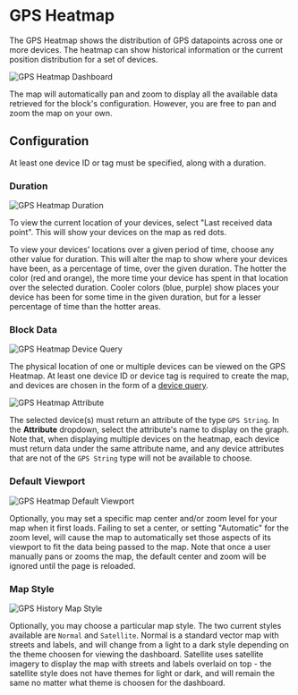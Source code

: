 # GPS Heatmap

The GPS Heatmap shows the distribution of GPS datapoints across one or more devices. The heatmap can show historical information or the current position distribution for a set of devices.

![GPS Heatmap Dashboard](/images/dashboards/heatmap-example.png "GPS Heatmap Dashboard")

The map will automatically pan and zoom to display all the available data retrieved for the block's configuration. However, you are free to pan and zoom the map on your own.

## Configuration

At least one device ID or tag must be specified, along with a duration.

### Duration

![GPS Heatmap Duration](/images/dashboards/heatmap-duration.png "GPS Heatmap Duration")

To view the current location of your devices, select "Last received data point". This will show your devices on the map as red dots.

To view your devices' locations over a given period of time, choose any other value for duration. This will alter the map to show where your devices have been, as a percentage of time, over the given duration. The hotter the color (red and orange), the more time your device has spent in that location over the selected duration. Cooler colors (blue, purple) show places your device has been for some time in the given duration, but for a lesser percentage of time than the hotter areas.

### Block Data

![GPS Heatmap Device Query](/images/dashboards/heatmap-device-query.png "GPS Heatmap Device Query")

The physical location of one or multiple devices can be viewed on the GPS Heatmap. At least one device ID or device tag is required to create the map, and devices are chosen in the form of a [device query](/devices/device-queries).

![GPS Heatmap Attribute](/images/dashboards/heatmap-attribute.png "GPS Heatmap Attribute")

The selected device(s) must return an attribute of the type `GPS String`. In the **Attribute** dropdown, select the attribute's name to display on the graph. Note that, when displaying multiple devices on the heatmap, each device must return data under the same attribute name, and any device attributes that are not of the `GPS String` type will not be available to choose.

### Default Viewport

![GPS Heatmap Default Viewport](/images/dashboards/gps-viewport.png "GPS Heatmap Default Viewport")

Optionally, you may set a specific map center and/or zoom level for your map when it first loads. Failing to set a center, or setting "Automatic" for the zoom level, will cause the map to automatically set those aspects of its viewport to fit the data being passed to the map. Note that once a user manually pans or zooms the map, the default center and zoom will be ignored until the page is reloaded.

### Map Style

![GPS History Map Style](/images/dashboards/map-style.png "GPS History Map Style")

Optionally, you may choose a particular map style. The two current styles available are `Normal` and `Satellite`. Normal is a standard vector map with streets and labels, and will change from a light to a dark style depending on the theme choosen for viewing the dashboard. Satellite uses satellite imagery to display the map with streets and labels overlaid on top - the satellite style does not have themes for light or dark, and will remain the same no matter what theme is choosen for the dashboard.
